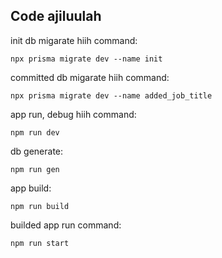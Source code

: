 ## Code ajiluulah

init db migarate hiih command:

```shell
npx prisma migrate dev --name init
```

committed db migarate hiih command:

```shell
npx prisma migrate dev --name added_job_title
```

app run, debug hiih command:

```shell
npm run dev
```

db generate:

```shell
npm run gen
```

app build:

```shell
npm run build
```

builded app run command:

```shell
npm run start
```
